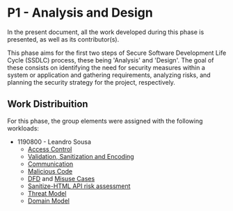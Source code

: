 

# P1 - Analysis and Design

In the present document, all the work developed during this phase is presented, as well as its contributor(s).

This phase aims for the first two steps of Secure Software Development Life Cycle (SSDLC) process, these being 'Analysis' and 'Design'. The goal of these consists on identifying the need for security measures within a system or application and gathering requirements, analyzing risks, and planning the security strategy for the project, respectively.


## Work Distribuition

For this phase, the group elements were assigned with the following workloads:

- 1190800 - Leandro Sousa	
	- [Access Control](https://github.com/padrinoski/desofs2024_M1C_1/blob/main/documentation/ssdlc/security-requirements/access_control.md)
	- [Validation, Sanitization and Encoding](https://github.com/padrinoski/desofs2024_M1C_1/blob/main/documentation/ssdlc/security-requirements/validation_sanitization_encoding.md)
	- [Communication](https://github.com/padrinoski/desofs2024_M1C_1/blob/main/documentation/ssdlc/security-requirements/communication.md)
	- [Malicious Code](https://github.com/padrinoski/desofs2024_M1C_1/blob/main/documentation/ssdlc/security-requirements/malicious_code.md)
	- [DFD](https://github.com/padrinoski/desofs2024_M1C_1/tree/main/documentation/domain/Diagrams/DFD) and [Misuse Cases](https://github.com/padrinoski/desofs2024_M1C_1/blob/main/documentation/domain/MisuseCases.jpg)
	- [Sanitize-HTML API risk assessment](https://github.com/padrinoski/desofs2024_M1C_1/blob/main/documentation/ssdlc/security-requirements/sanitize-html_risk_assessment.md)
	- [Threat Model](https://github.com/padrinoski/desofs2024_M1C_1/blob/main/documentation/ssdlc/ThreatModel.md)
	- [Domain Model](https://github.com/padrinoski/desofs2024_M1C_1/blob/main/documentation/domain/Comic%20Book%20Store.jpg)
 

